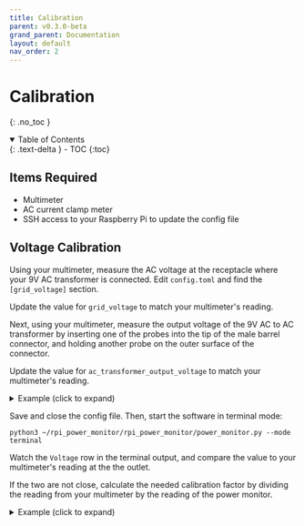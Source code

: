 ```yaml
---
title: Calibration
parent: v0.3.0-beta
grand_parent: Documentation
layout: default
nav_order: 2
---
```


# Calibration
{: .no_toc }

<details open markdown="block">
<summary>Table of Contents</summary>
{: .text-delta }
- TOC
{:toc}
</details>


## Items Required

* Multimeter
* AC current clamp meter
* SSH access to your Raspberry Pi to update the config file


## Voltage Calibration

Using your multimeter, measure the AC voltage at the receptacle where your 9V AC transformer is connected.  Edit `config.toml` and find the `[grid_voltage]` section.

Update the value for `grid_voltage` to match your multimeter's reading.

Next, using your multimeter, measure the output voltage of the 9V AC to AC transformer by inserting one of the probes into the tip of the male barrel connector, and holding another probe on the outer surface of the connector.  

Update the value for `ac_transformer_output_voltage` to match your multimeter's reading.

<details markdown="block">
<summary>Example (click to expand)</summary>
```
[grid_voltage]
grid_voltage = 123.6
ac_transformer_output_voltage = 10.76
frequency = 60
voltage_calibration = 1
```
</details>

Save and close the config file. Then, start the software in terminal mode:

    python3 ~/rpi_power_monitor/rpi_power_monitor/power_monitor.py --mode terminal

Watch the `Voltage` row in the terminal output, and compare the value to your multimeter's reading at the the outlet.  

If the two are not close, calculate the needed calibration factor by dividing the reading from your multimeter by the reading of the power monitor.

<details markdown="block">
<summary>Example (click to expand)</summary>
```
Multimeter Reading: 122.1V

Terminal output:
+-------------+---------+------+-----+-----+-----+-----+
|             |   ct1   | ct2  | ct3 | ct4 | ct5 | ct6 |
+-------------+---------+------+-----+-----+-----+-----+
|    Watts    |  580.4  | 0.0  | 0.0 | 0.0 | 0.0 | 0.0 |
|   Current   |   4.91  | 0.0  | 0.0 | 0.0 | 0.0 | 0.0 |
|     P.F.    |   0.93  |  0   |  0  |  0  |  0  |  0  |
|   Voltage   |  121.4  |      |     |     |     |     |
| Sample Rate |  27.09  | kSPS |     |     |     |     |
+-------------+---------+------+-----+-----+-----+-----+

Calibration Factor = 122.1 / 121.4 = 1.00576  (this value would be applied to the voltage_calibration field in the config file.)
```
</details>


## Amperage Calibration

Prior to calibration, make sure that you have updated your config file with the ratings of each sensor, according to the channel that the sensor is connected to. 

{: .note-aqua }
The sensors from my shop are designed specifically for this project, and the software is pre-calibrated to work with them.  Therefore, the readings should be fairly accurate already, making calibration optional.

{: .danger }
Since the calibration steps outlined below involve working in and around an energized panel, this step should be done by your electrician.

Calibration should be done when the conductors have a reasonable amount of current flowing through them.  Do not calibrate a sensor unless the number of amps in the wire is at least 5% of the sensor's rating.  For example, to calibrate a 100A sensor, you must have at least 5A (5% of 100A) on the wire.

If you want to increase the load on a circuit while calibrating them, halogen work lamps are perfect because they are often high power (500W+), and place a very steady load on the wire, making it easier to compare readings.

Start the software in terminal mode:

    python3 ~/rpi_power_monitor/rpi_power_monitor/power_monitor.py --mode terminal

For each sensor/channel, connect your handheld AC clamp meter around the same wire that the CT is clamped over.  Compare the `Current` output of the power monitor's terminal output to the reading on your AC clamp meter.

If they aren't close, calculate the needed calibration factor by dividing the reading from your clamp meter by the reading of the power monitor.

<details markdown="block">
<summary>Example (click to expand)</summary>
```
AC Clamp Meter reading: 4.65A

Terminal output:
+-------------+---------+------+-----+-----+-----+-----+
|             |   ct1   | ct2  | ct3 | ct4 | ct5 | ct6 |
+-------------+---------+------+-----+-----+-----+-----+
|    Watts    |  580.4  | 0.0  | 0.0 | 0.0 | 0.0 | 0.0 |
|   Current   |   4.91  | 0.0  | 0.0 | 0.0 | 0.0 | 0.0 |
|     P.F.    |   0.93  |  0   |  0  |  0  |  0  |  0  |
|   Voltage   |  122.1  |      |     |     |     |     |
| Sample Rate |  27.09  | kSPS |     |     |     |     |
+-------------+---------+------+-----+-----+-----+-----+

Calibration Factor = 4.65 / 4.91 = 0.947

So, updating config.toml with the calibration factor would look like this:

[current_transformers.channel_1]
name = 'Channel 1'
rating = 20
type = 'consumption'
two_pole = false
enabled = true
calibration = 0.947     # <---- The Calibration Factor is applied here!
watts_cutoff_threshold = 1
```
</details>


After making a change to `config.toml`, save the file, and restart the power monitor in terminal mode.

Repeat these steps for each sensor in use.

After calibration, the software is ready for use! See [Running As A Service]() in the Advanced Usage section.